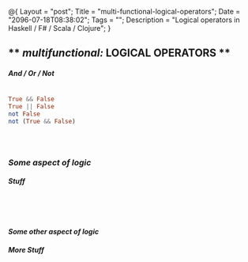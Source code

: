 @{
    Layout = "post";
    Title = "multi-functional-logical-operators";
    Date = "2096-07-18T08:38:02";
    Tags = "";
    Description = "Logical operators in Haskell / F# / Scala / Clojure";
}

** _multifunctional:_ LOGICAL OPERATORS **
------------------------------------------

##### And / Or / Not #####

<div class="flex">

~~~~haskell

True && False
True || False
not False
not (True && False)

~~~~

~~~~fsharp

~~~~

~~~~scala

~~~~

~~~~clojure

~~~~

</div>

### _Some aspect **of** logic_ ###

##### Stuff #####

<div class="flex">

~~~~haskell

~~~~

~~~~fsharp

~~~~

~~~~scala

~~~~

~~~~clojure

~~~~

</div>

#### _Some other aspect **of** logic_ ####

##### More Stuff #####

<div class="flex">

~~~~haskell

~~~~

~~~~fsharp

~~~~

~~~~scala

~~~~

~~~~clojure

~~~~

</div>
